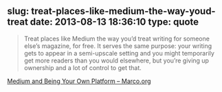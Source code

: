 slug: treat-places-like-medium-the-way-youd-treat
date: 2013-08-13 18:36:10
type: quote
---

> Treat places like Medium the way you’d treat writing for someone else’s magazine, for free. It serves the same purpose: your writing gets to appear in a semi-upscale setting and you might temporarily get more readers than you would elsewhere, but you’re giving up ownership and a lot of control to get that.

[Medium and Being Your Own Platform – Marco.org](http://www.marco.org/2013/08/05/be-your-own-platform)
